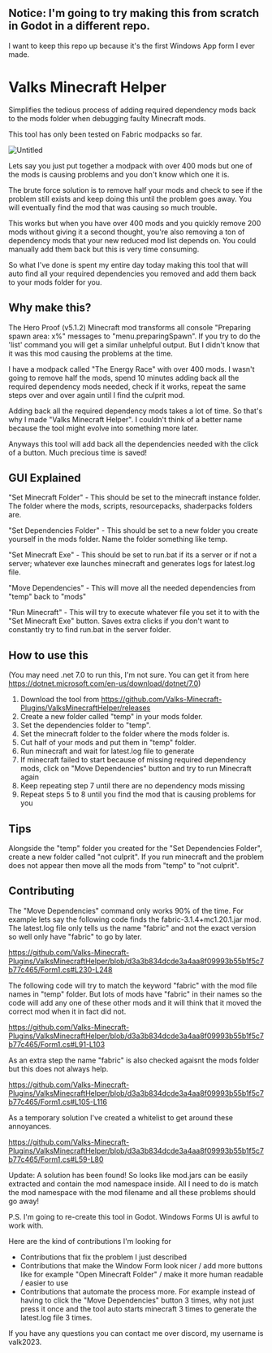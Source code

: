 ## Notice: I'm going to try making this from scratch in Godot in a different repo. 
I want to keep this repo up because it's the first Windows App form I ever made.

# Valks Minecraft Helper
Simplifies the tedious process of adding required dependency mods back to the mods folder when debugging faulty Minecraft mods.

This tool has only been tested on Fabric modpacks so far.

![Untitled](https://github.com/Valks-Minecraft-Plugins/ValksMinecraftHelper/assets/6277739/e62f3eee-6085-49f2-bd3e-cdce914b0b38)

Lets say you just put together a modpack with over 400 mods but one of the mods is causing problems and you don't know which one it is.

The brute force solution is to remove half your mods and check to see if the problem still exists and keep doing this until the problem goes away. You will eventually find the mod that was causing so much trouble.

This works but when you have over 400 mods and you quickly remove 200 mods without giving it a second thought, you're also removing a ton of dependency mods that your new reduced mod list depends on. You could manually add them back but this is very time consuming.

So what I've done is spent my entire day today making this tool that will auto find all your required dependencies you removed and add them back to your mods folder for you.

## Why make this?
The Hero Proof (v5.1.2) Minecraft mod transforms all console "Preparing spawn area: x%" messages to "menu.preparingSpawn". If you try to do the 'list' command you will get a similar unhelpful output. But I didn't know that it was this mod causing the problems at the time. 

I have a modpack called "The Energy Race" with over 400 mods. I wasn't going to remove half the mods, spend 10 minutes adding back all the required dependency mods needed, check if it works, repeat the same steps over and over again until I find the culprit mod. 

Adding back all the required dependency mods takes a lot of time. So that's why I made "Valks Minecraft Helper". I couldn't think of a better name because the tool might evolve into something more later. 

Anyways this tool will add back all the dependencies needed with the click of a button. Much precious time is saved!

## GUI Explained
"Set Minecraft Folder" - This should be set to the minecraft instance folder. The folder where the mods, scripts, resourcepacks, shaderpacks folders are.  

"Set Dependencies Folder" - This should be set to a new folder you create yourself in the mods folder. Name the folder something like temp.  

"Set Minecraft Exe" - This should be set to run.bat if its a server or if not a server; whatever exe launches minecraft and generates logs for latest.log file.  

"Move Dependencies" - This will move all the needed dependencies from "temp" back to "mods"  

"Run Minecraft" - This will try to execute whatever file you set it to with the "Set Minecraft Exe" button. Saves extra clicks if you don't want to constantly try to find run.bat in the server folder.  

## How to use this
(You may need .net 7.0 to run this, I'm not sure. You can get it from here https://dotnet.microsoft.com/en-us/download/dotnet/7.0)

1. Download the tool from https://github.com/Valks-Minecraft-Plugins/ValksMinecraftHelper/releases
2. Create a new folder called "temp" in your mods folder.
3. Set the dependencies folder to "temp".
4. Set the minecraft folder to the folder where the mods folder is.
5. Cut half of your mods and put them in "temp" folder.
6. Run minecraft and wait for latest.log file to generate
7. If minecraft failed to start because of missing required dependency mods, click on "Move Dependencies" button and try to run Minecraft again
8. Keep repeating step 7 until there are no dependency mods missing
9. Repeat steps 5 to 8 until you find the mod that is causing problems for you

## Tips
Alongside the "temp" folder you created for the "Set Dependencies Folder", create a new folder called "not culprit". If you run minecraft and the problem does not appear then move all the mods from "temp" to "not culprit".

## Contributing
The "Move Dependencies" command only works 90% of the time. For example lets say the following code finds the fabric-3.1.4+mc1.20.1.jar mod. The latest.log file only tells us the name "fabric" and not the exact version so well only have "fabric" to go by later.

https://github.com/Valks-Minecraft-Plugins/ValksMinecraftHelper/blob/d3a3b834dcde3a4aa8f09993b55b1f5c7b77c465/Form1.cs#L230-L248

The following code will try to match the keyword "fabric" with the mod file names in "temp" folder. But lots of mods have "fabric" in their names so the code will add any one of these other mods and it will think that it moved the correct mod when it in fact did not.

https://github.com/Valks-Minecraft-Plugins/ValksMinecraftHelper/blob/d3a3b834dcde3a4aa8f09993b55b1f5c7b77c465/Form1.cs#L91-L103

As an extra step the name "fabric" is also checked agaisnt the mods folder but this does not always help.

https://github.com/Valks-Minecraft-Plugins/ValksMinecraftHelper/blob/d3a3b834dcde3a4aa8f09993b55b1f5c7b77c465/Form1.cs#L105-L116

As a temporary solution I've created a whitelist to get around these annoyances.

https://github.com/Valks-Minecraft-Plugins/ValksMinecraftHelper/blob/d3a3b834dcde3a4aa8f09993b55b1f5c7b77c465/Form1.cs#L59-L80

Update: A solution has been found! So looks like mod.jars can be easily extracted and contain the mod namespace inside. All I need to do is match the mod namespace with the mod filename and all these problems should go away!

P.S. I'm going to re-create this tool in Godot. Windows Forms UI is awful to work with.

Here are the kind of contributions I'm looking for
- Contributions that fix the problem I just described
- Contributions that make the Window Form look nicer / add more buttons like for example "Open Minecraft Folder" / make it more human readable / easier to use
- Contributions that automate the process more. For example instead of having to click the "Move Dependencies" button 3 times, why not just press it once and the tool auto starts minecraft 3 times to generate the latest.log file 3 times.

If you have any questions you can contact me over discord, my username is valk2023.
